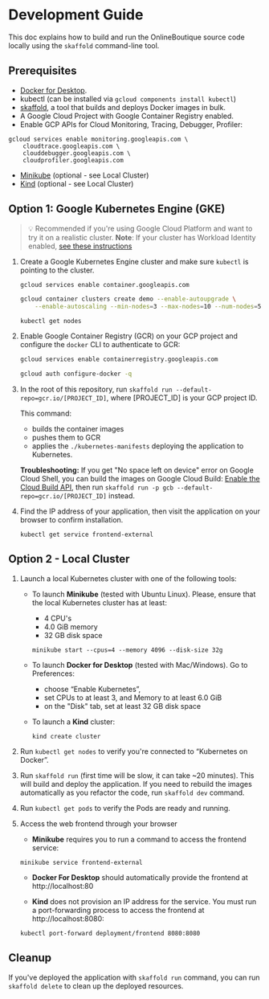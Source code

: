 # Development Guide 

This doc explains how to build and run the OnlineBoutique source code locally using the `skaffold` command-line tool.  

## Prerequisites 

- [Docker for Desktop](https://www.docker.com/products/docker-desktop).
- kubectl (can be installed via `gcloud components install kubectl`)
- [skaffold]( https://skaffold.dev/docs/install/), a tool that builds and deploys Docker images in bulk. 
- A Google Cloud Project with Google Container Registry enabled. 
- Enable GCP APIs for Cloud Monitoring, Tracing, Debugger, Profiler:
```
gcloud services enable monitoring.googleapis.com \
    cloudtrace.googleapis.com \
    clouddebugger.googleapis.com \
    cloudprofiler.googleapis.com
```
- [Minikube](https://minikube.sigs.k8s.io/docs/start/) (optional - see Local Cluster)
- [Kind](https://kind.sigs.k8s.io/) (optional - see Local Cluster)

## Option 1: Google Kubernetes Engine (GKE)

> 💡 Recommended if you're using Google Cloud Platform and want to try it on
> a realistic cluster. **Note**: If your cluster has Workload Identity enabled, 
> [see these instructions](/docs/workload-identity.md)

1.  Create a Google Kubernetes Engine cluster and make sure `kubectl` is pointing
    to the cluster.

    ```sh
    gcloud services enable container.googleapis.com
    ```

    ```sh
    gcloud container clusters create demo --enable-autoupgrade \
        --enable-autoscaling --min-nodes=3 --max-nodes=10 --num-nodes=5 --zone=us-central1-a
    ```

    ```
    kubectl get nodes
    ```

2.  Enable Google Container Registry (GCR) on your GCP project and configure the
    `docker` CLI to authenticate to GCR:

    ```sh
    gcloud services enable containerregistry.googleapis.com
    ```

    ```sh
    gcloud auth configure-docker -q
    ```

3.  In the root of this repository, run `skaffold run --default-repo=gcr.io/[PROJECT_ID]`,
    where [PROJECT_ID] is your GCP project ID.

    This command:

    - builds the container images
    - pushes them to GCR
    - applies the `./kubernetes-manifests` deploying the application to
      Kubernetes.

    **Troubleshooting:** If you get "No space left on device" error on Google
    Cloud Shell, you can build the images on Google Cloud Build: [Enable the
    Cloud Build
    API](https://console.cloud.google.com/flows/enableapi?apiid=cloudbuild.googleapis.com),
    then run `skaffold run -p gcb --default-repo=gcr.io/[PROJECT_ID]` instead.

4.  Find the IP address of your application, then visit the application on your
    browser to confirm installation.

        kubectl get service frontend-external


## Option 2 - Local Cluster 

1. Launch a local Kubernetes cluster with one of the following tools:

    - To launch **Minikube** (tested with Ubuntu Linux). Please, ensure that the
       local Kubernetes cluster has at least:
        - 4 CPU's
        - 4.0 GiB memory
        - 32 GB disk space

      ```shell
      minikube start --cpus=4 --memory 4096 --disk-size 32g
      ```

    - To launch **Docker for Desktop** (tested with Mac/Windows). Go to Preferences:
        - choose “Enable Kubernetes”,
        - set CPUs to at least 3, and Memory to at least 6.0 GiB
        - on the "Disk" tab, set at least 32 GB disk space

    - To launch a **Kind** cluster:

      ```shell
      kind create cluster
      ```

2. Run `kubectl get nodes` to verify you're connected to “Kubernetes on Docker”.

3. Run `skaffold run` (first time will be slow, it can take ~20 minutes).
   This will build and deploy the application. If you need to rebuild the images
   automatically as you refactor the code, run `skaffold dev` command.

4. Run `kubectl get pods` to verify the Pods are ready and running.

5. Access the web frontend through your browser
    - **Minikube** requires you to run a command to access the frontend service:

    ```shell
    minikube service frontend-external
    ```

    - **Docker For Desktop** should automatically provide the frontend at http://localhost:80

    - **Kind** does not provision an IP address for the service.
      You must run a port-forwarding process to access the frontend at http://localhost:8080:

    ```shell
    kubectl port-forward deployment/frontend 8080:8080
    ```

## Cleanup

If you've deployed the application with `skaffold run` command, you can run
`skaffold delete` to clean up the deployed resources.
